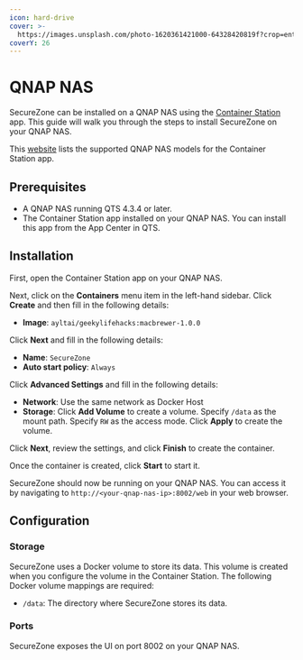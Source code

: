 ```yaml
---
icon: hard-drive
cover: >-
  https://images.unsplash.com/photo-1620361421000-64328420819f?crop=entropy&cs=srgb&fm=jpg&ixid=M3wxOTcwMjR8MHwxfHNlYXJjaHwxfHxxbmFwfGVufDB8fHx8MTczMTY4MDU4NXww&ixlib=rb-4.0.3&q=85
coverY: 26
---
```


# QNAP NAS

SecureZone can be installed on a QNAP NAS using the [Container Station](https://www.qnap.com/en/software/container-station) app. This guide will walk you through the steps to install SecureZone on your QNAP NAS.

This [website](https://www.qnap.com/en/software/container-station) lists the supported QNAP NAS models for the Container Station app.

## Prerequisites

* A QNAP NAS running QTS 4.3.4 or later.
* The Container Station app installed on your QNAP NAS. You can install this app from the App Center in QTS.

## Installation

First, open the Container Station app on your QNAP NAS.

Next, click on the **Containers** menu item in the left-hand sidebar. Click **Create** and then fill in the following details:

* **Image**: `ayltai/geekylifehacks:macbrewer-1.0.0`

Click **Next** and fill in the following details:

* **Name**: `SecureZone`
* **Auto start policy**: `Always`

Click **Advanced Settings** and fill in the following details:

* **Network**: Use the same network as Docker Host
* **Storage**: Click **Add Volume** to create a volume. Specify `/data` as the mount path. Specify `RW` as the access mode. Click **Apply** to create the volume.

Click **Next**, review the settings, and click **Finish** to create the container.

Once the container is created, click **Start** to start it.

SecureZone should now be running on your QNAP NAS. You can access it by navigating to `http://<your-qnap-nas-ip>:8002/web` in your web browser.

## Configuration

### Storage

SecureZone uses a Docker volume to store its data. This volume is created when you configure the volume in the Container Station. The following Docker volume mappings are required:

* `/data`: The directory where SecureZone stores its data.

### Ports

SecureZone exposes the UI on port 8002 on your QNAP NAS.
